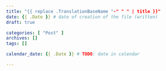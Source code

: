 ```yaml
---
title: "{{ replace .TranslationBaseName "-" " " | title }}"
date: {{ .Date }} # date of creation of the file (written)
draft: true

categories: [ "Post" ]
archives: []
tags: []

calendar_date: {{ .Date }} # TODO: date in calendar

---
```


<!--more-->
